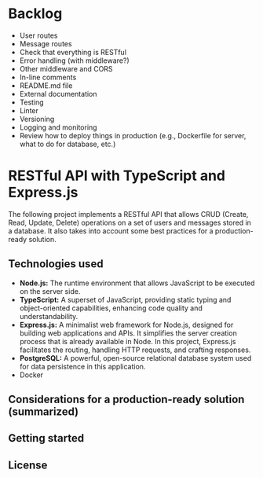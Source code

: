 # Backlog

- User routes
- Message routes
- Check that everything is RESTful
- Error handling (with middleware?)
- Other middleware and CORS
- In-line comments
- README.md file
- External documentation
- Testing
- Linter
- Versioning
- Logging and monitoring
- Review how to deploy things in production (e.g., Dockerfile for server, what to do for database, etc.)

# RESTful API with TypeScript and Express.js

The following project implements a RESTful API that allows CRUD (Create, Read, Update, Delete) operations on a set of users and messages stored in a database. It also takes into account some best practices for a production-ready solution.

## Technologies used

- **Node.js:** The runtime environment that allows JavaScript to be executed on the server side.
- **TypeScript:** A superset of JavaScript, providing static typing and object-oriented capabilities, enhancing code quality and understandability.
- **Express.js:** A minimalist web framework for Node.js, designed for building web applications and APIs. It simplifies the server creation process that is already available in Node. In this project, Express.js facilitates the routing, handling HTTP requests, and crafting responses.
- **PostgreSQL:** A powerful, open-source relational database system used for data persistence in this application.
- Docker

## Considerations for a production-ready solution (summarized)

## Getting started

## License
